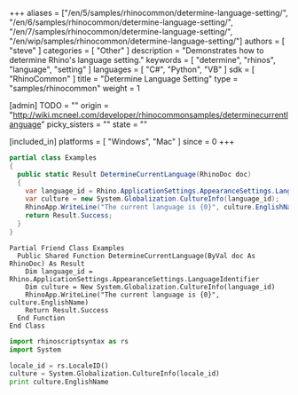 +++
aliases = ["/en/5/samples/rhinocommon/determine-language-setting/", "/en/6/samples/rhinocommon/determine-language-setting/", "/en/7/samples/rhinocommon/determine-language-setting/", "/en/wip/samples/rhinocommon/determine-language-setting/"]
authors = [ "steve" ]
categories = [ "Other" ]
description = "Demonstrates how to determine Rhino's language setting."
keywords = [ "determine", "rhinos", "language", "setting" ]
languages = [ "C#", "Python", "VB" ]
sdk = [ "RhinoCommon" ]
title = "Determine Language Setting"
type = "samples/rhinocommon"
weight = 1

[admin]
TODO = ""
origin = "http://wiki.mcneel.com/developer/rhinocommonsamples/determinecurrentlanguage"
picky_sisters = ""
state = ""

[included_in]
platforms = [ "Windows", "Mac" ]
since = 0
+++

<div class="codetab-content" id="cs">

```cs
partial class Examples
{
  public static Result DetermineCurrentLanguage(RhinoDoc doc)
  {
    var language_id = Rhino.ApplicationSettings.AppearanceSettings.LanguageIdentifier;
    var culture = new System.Globalization.CultureInfo(language_id);
    RhinoApp.WriteLine("The current language is {0}", culture.EnglishName);
    return Result.Success;
  }
}
```

</div>


<div class="codetab-content" id="vb">

```vbnet
Partial Friend Class Examples
  Public Shared Function DetermineCurrentLanguage(ByVal doc As RhinoDoc) As Result
	Dim language_id = Rhino.ApplicationSettings.AppearanceSettings.LanguageIdentifier
	Dim culture = New System.Globalization.CultureInfo(language_id)
	RhinoApp.WriteLine("The current language is {0}", culture.EnglishName)
	Return Result.Success
  End Function
End Class
```

</div>


<div class="codetab-content" id="py">

```python
import rhinoscriptsyntax as rs
import System

locale_id = rs.LocaleID()
culture = System.Globalization.CultureInfo(locale_id)
print culture.EnglishName
```

</div>
